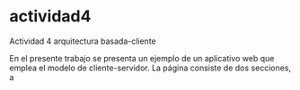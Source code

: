 # actividad4
Actividad 4 arquitectura basada-cliente

En el presente trabajo se presenta un ejemplo de un aplicativo web que emplea el modelo de cliente-servidor.
La página consiste de dos secciones, a
